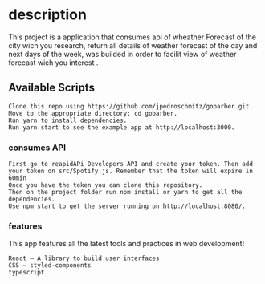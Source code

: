 # description

This project is a application that consumes api of wheather Forecast of the city wich you research, return all details of weather forecast of the day and next days of the week, was builded in order to facilit view of weather forecast wich you interest
.
## Available Scripts

    Clone this repo using https://github.com/jpedroschmitz/gobarber.git
    Move to the appropriate directory: cd gobarber.
    Run yarn to install dependencies.
    Run yarn start to see the example app at http://localhost:3000.




### consumes API

    First go to reapidAPi Developers API and create your token. Then add your token on src/Spotify.js. Remember that the token will expire in 60min
    Once you have the token you can clone this repository.
    Then on the project folder run npm install or yarn to get all the dependencies.
    Use npm start to get the server running on http://localhost:8080/.
   
 ### features
 
 This app features all the latest tools and practices in web development!

    React — A library to build user interfaces
    CSS — styled-components
    typescript



